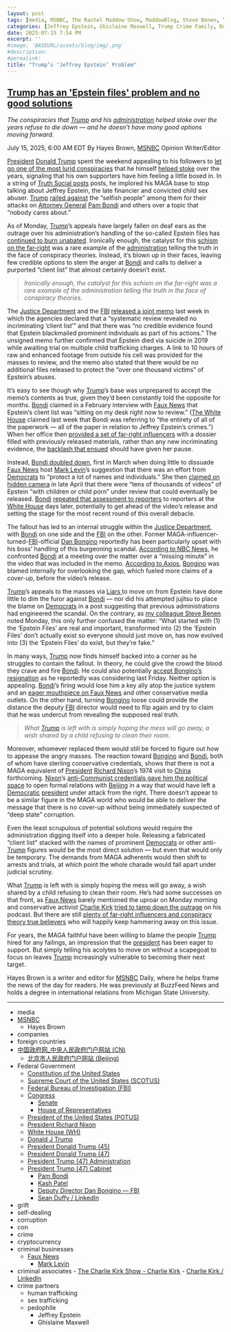 ```yaml
---
layout: post
tags: [media, MSNBC, The Rachel Maddow Show, MaddowBlog, Steve Benen, “Ministry of Truth –  Democracy Reality and the Republicans’ War on the Recent Past.”, companies, Elon Musk, Elon Musk, The Boring Company, Neuralink, SpaceX, Starlink, Tesla, Twitter, X, xAI, foreign countries, 中国政府网_中央人民政府门户网站, 北京市人民政府门户网站, Federal Government, Constitution of the United States, U.S. Constitution - Article II / Resources / Constitution Annotated / Congress.gov / Library of Congress, U.S. Constitution - Article III / Resources / Constitution Annotated / Congress.gov / Library of Congress, First Amendment, U.S. Constitution - Fourteenth Amendment / Resources / Constitution Annotated / Congress.gov / Library of Congress, Federal Judiciary Act (1789) / National Archives, 2024 Presidential Election Results – Federal Election Commission (FEC), Supreme Court of the United States (SCOTUS), US Courts, Department of Justice (DOJ), Marshals Service (USMS), Department of Homeland Security (DHS), U.S. Immigration and Customs Enforcement (ICE), Federal Emergency Management Agency (FEMA), Federal Bureau of Investigation (FBI), Immigration and Customs Enforcement (ICE), Secret Service, US Department of Agriculture (USDA), Supplemental Nutrition Assistance Program (SNAP) / Food and Nutrition Service, National Oceanic and Atmospheric Administration (NOAA), National Weather Service (NWS), Department of Transportation (DOT), Department of Defense (DOD), Joint Chiefs of Staff (JCS), Defense Intelligence Agency (DIA), U.S. Military Academy West Point, U.S. Air Force, Joint Base Andrews, U.S. Army, U.S. Coast Guard (USCG), U.S. Marine Corps, National Guard, U.S. Navy, National Guard, U.S. Space Command, U.S. Africa Command (AFRICOM), U.S. Central Command (CENTCOM), U.S. Northern Command (USNORTHCOM), Indo-Pacific Command (USINDOPACOM), U.S. Southern Command (SOUTHCOM), U.S. Special Operations Command (USSOCOM), Strategic Command (USSTRATCOM), U.S. European Command (USEUCOM), Office of the Director of National Intelligence (ODNI), Department of Homeland Security (DHS), Congress, U.S. Capitol Police, Senate, House of Representatives, President of the United States (POTUS), President Richard Nixon, White House (WH), President Barack Obama, President Joe Biden, Trump crime businesses, DT Marks DEFI LLC, The Executive Branch Club, Chris Buskirk, Adam Foroughi / LinkedIn, Omeed Malik / LinkedIn, Jeff Miller, Chamath Palihapitiya / LinkedIn, David Sacks, Donald Trump Jr. / LinkedIn., Cameron Winklevoss / LinkedIn, Tyler Winklevoss / LinkedIn, Alex Witkoff, Steve Witkoff, Zachary Witkoff / LinkedIn, World Liberty Financial, Corey Kaplan / LinkedIn, Corey Caplan, Thomas DiFiore FRM·CAIA / LinkedIn, Alex Dulub / LinkedIn, Ryan Fang / LinkedIn, Zak Folkman / LinkedIn, Alex Golubitsky / LinkedIn, Chase Herro, Octavian Lojnita / LinkedIn, Matt Morgan, Sandy Peng, Luke Pearson, Bogdan Purnavel / LinkedIn, Brandi Reynolds CAMS-Audit CCAS / LinkedIn, Rich Teo / LinkedIn, Barron Trump, Rafael Yakobi / LinkedIn, $TRUMP, $MELANIA, Trump Media and Technology Group, Trump Organization, The Mar-a-Lago Club, Trump International Golf Club, Trump National Doral Golf Club, Trump National Jupiter Golf Club, Trump National Golf Club Washington D.C., Trump National Golf Club Bedminster, Trump National Golf Club Colts Neck, Trump National Golf Club Philadelphia, Trump National Golf Club Hudson Valley, Trump National Golf Club Westchester, Trump National Golf Club Los Angeles, Trump International Golf Club Dubai, Trump International Golf Links & Hotel Ireland Doonbeg, Trump MacLeod House & Lodge Scotland, Trump Turnberry, Trump crime family, Donald J Trump, Eric F. Trump / LinkedIn, Lara Trump, Lara Trump / LinkedIn, Donald Trump Jr. / LinkedIn, Ivanka Trump, Jared Kushner, President Donald Trump (45), President Donald Trump (47), President Trump (47) Administration, President Trump (47) Cabinet, Howard Lutnick, Howard W. Lutnick, Scott Bessent, Marco Rubio, Marco Rubio – LinkedIn, Pete Hegseth, Pete Hegseth – LinkedIn, Tulsi Gabbard – Director of National Intelligence, Tulsi Gabbard – LinkedIn, Pam Bondi, Kash Patel, Deputy Director Dan Bongino — FBI, Peter Navarro, Richard Grenell / LinkedIn, U.S. Transportation Secretary Sean Duffy / US Department of Transportation, Sean Duffy / LinkedIn, grift, self-dealing, corruption, con, crime, cryptocurrency, criminal businesses, Faux News, Mark Levin, criminal associates, Turning Point USA, The Charlie Kirk Show - Charlie Kirk, Charlie Kirk / LinkedIn, crime partners]
categories: [Jeffrey Epstein, Ghislaine Maxwell, Trump Crime Family, Donald Trump]
date: 2025-07-15 7:54 PM
excerpt: ''
#image: 'BASEURL/assets/blog/img/.png'
#description:
#permalink:
title: "Trump’s ‘Jeffrey Epstein’ Problem"
---
```



## [Trump has an 'Epstein files' problem and no good solutions](https://www.msnbc.com/opinion/msnbc-opinion/trump-epstein-files-maga-rcna218655)

*The conspiracies that [Trump](https://www.donaldjtrump.com/) and his [administration](https://www.whitehouse.gov/administration/) helped stoke over the years refuse to die down — and he doesn't have many good options moving forward.*

July 15, 2025, 6:00 AM EDT
By Hayes Brown, [MSNBC](https://www.msnbc.com/) Opinion Writer/Editor

[President](https://www.whitehouse.gov/) [Donald Trump](https://www.donaldjtrump.com/) spent the weekend appealing to his followers to [let go one of the most lurid conspiracies](https://www.msnbc.com/rachel-maddow-show/maddowblog/team-trump-struggles-control-epstein-client-list-fire-helped-create-rcna217441) that he himself [helped stoke](https://zeteo.com/p/trump-epstein-relationship) over the years, signaling that his own supporters have him feeling a little boxed in. In a string of [Truth Social posts](https://truthsocial.com/@realDonaldTrump](https://www.donaldjtrump.com/)/114842356238631061) posts, he implored his MAGA base to stop talking about Jeffrey Epstein, the late financier and convicted child sex abuser. [Trump](https://www.donaldjtrump.com/) [railed against](https://www.msnbc.com/rachel-maddow-show/maddowblog/trump-tries-shut-epstein-questions-democrats-starting-asking-rcna217707) the “selfish people” among them for their attacks on [Attorney General](https://www.justice.gov/) [Pam Bondi](https://www.justice.gov/ag/staff-profile/meet-attorney-general) and others over a topic that “nobody cares about.”

As of Monday, [Trump](https://www.donaldjtrump.com/)’s appeals have largely fallen on deaf ears as the outrage over his administration’s handling of the so-called Epstein files has [continued to burn unabated](https://www.cnn.com/2025/07/12/politics/bondi-epstein-investigation-trump). Ironically enough, the catalyst for this [schism on the far-right](https://www.nbcnews.com/tech/internet/doj-memo-jeffrey-epstein-theories-angers-conservatives-rcna217272) was a rare example of the [administration](https://www.whitehouse.gov/administration/) telling the truth in the face of conspiracy theories. Instead, it’s blown up in their faces, leaving few credible options to stem the anger at [Bondi](https://www.justice.gov/ag/staff-profile/meet-attorney-general) and calls to deliver a purported “client list” that almost certainly doesn’t exist.

> *Ironically enough, the catalyst for this schism on the far-right was a rare example of the administration telling the truth in the face of conspiracy theories.*

The [Justice Department](https://www.justice.gov/) and the [FBI](https://www.fbi.gov/) [released a joint memo](https://www.justice.gov/opa/media/1407001/dl?inline) last week in which the agencies declared that a “systematic review revealed no incriminating ‘client list’” and that there was “no credible evidence found that Epstein blackmailed prominent individuals as part of his actions.” The unsigned memo further confirmed that Epstein died via suicide in 2019 while awaiting trial on multiple child trafficking charges. A link to 10 hours of raw and enhanced footage from outside his cell was provided for the masses to review, and the memo also stated that there would be no additional files released to protect the “over one thousand victims” of Epstein’s abuses.

It’s easy to see though why [Trump](https://www.donaldjtrump.com/)’s base was unprepared to accept the memo’s contents as true, given they’d been constantly told the opposite for months. [Bondi](https://www.justice.gov/ag/staff-profile/meet-attorney-general) claimed in a February interview with [Faux News](https://www.foxnews.com/) that Epstein’s client list was “sitting on my desk right now to review.” ([The White House](https://www.justice.gov/) claimed last week that Bondi was referring to “the entirety of all of the paperwork — all of the paper in relation to Jeffrey Epstein’s crimes.”) When her office then [provided a set of far-right influencers](https://www.axios.com/2025/02/27/trump-white-house-conservative-influencers) with a dossier filled with previously released materials, rather than any new incriminating evidence, the [backlash that ensued](https://www.msnbc.com/top-stories/latest/jeffrey-epstein-files-pam-bondi-documents-release-rcna195177) should have given her pause.

Instead, [Bondi doubled down](https://www.cnn.com/2025/07/07/politics/bondi-epstein-files-client-list-suicide-memo), first in March when doing little to dissuade [Faux News](https://www.foxnews.com/) host [Mark Levin](https://www.foxnews.com/person/l/mark-levin)’s suggestion that there was an effort from [Democrats](https://www.democrats.org/) to “protect a lot of names and individuals.” She then [claimed on hidden camera](https://www.mediaite.com/politics/attorney-general-pam-bondi-was-secretly-recorded-in-attempted-gotcha-meeting-arranged-by-james-okeefe/) in late April that there were “tens of thousands of videos” of Epstein “with children or child porn” under review that could eventually be released. [Bondi](https://www.justice.gov/ag/staff-profile/meet-attorney-general) [repeated that assessment to reporters](https://www.miamiherald.com/news/politics-government/article305900636.html) to reporters at the [White House](https://www.justice.gov/) days later, potentially to get ahead of the video’s release and setting the stage for the most recent round of this overall debacle.

The fallout has led to an internal struggle within the [Justice Department](https://www.justice.gov/), with [Bondi](https://www.justice.gov/ag/staff-profile/meet-attorney-general) on one side and the [FBI](https://www.fbi.gov/) on the other. Former MAGA-influencer-turned-[FBI](https://www.fbi.gov/)-official [Dan Bongino](https://www.fbi.gov/about/leadership-and-structure/deputy-director-dan-bongino) reportedly has been particularly upset with his boss’ handling of this burgeoning scandal. [According to NBC News](https://www.nbcnews.com/politics/justice-department/dan-bongino-weighs-resigning-fbi-heated-confrontation-pam-bondi-epstei-rcna218388), he confronted [Bondi](https://www.justice.gov/ag/staff-profile/meet-attorney-general) at a meeting over the matter over a “missing minute” in the video that was included in the memo. [According to Axios](https://www.axios.com/2025/07/11/epstein-files-dan-bongino-pam-bondi-trump), [Bongino](https://www.fbi.gov/about/leadership-and-structure/deputy-director-dan-bongino) was blamed internally for overlooking the gap, which fueled more claims of a cover-up, before the video’s release.

[Trump](https://www.donaldjtrump.com/)’s appeals to the masses via [Liars ](https://truthsocial.com/) to move on from Epstein have done little to dim the furor against [Bondi](https://www.justice.gov/ag/staff-profile/meet-attorney-general) — nor did his attempted jujitsu to place the blame on [Democrats](https://www.democrats.org/) in a post suggesting that previous administrations had engineered the scandal. On the contrary, as [my colleague Steve Benen](https://www.msnbc.com/rachel-maddow-show/maddowblog/jeffrey-epstein-trump-rolls-new-conspiracy-theory-conspiracy-theory-rcna218606) noted Monday, this only further confused the matter: “What started with (1) the ‘Epstein Files’ are real and important, transformed into (2) the ‘Epstein Files’ don’t actually exist so everyone should just move on, has now evolved into (3) the ‘Epstein Files’ do exist, but they’re fake.”

In many ways, [Trump](https://www.donaldjtrump.com/) now finds himself backed into a corner as he struggles to contain the fallout. In theory, he could give the crowd the blood they crave and fire [Bondi](https://www.justice.gov/ag/staff-profile/meet-attorney-general). He could also potentially [accept Bongino’s resignation](https://www.nbcnews.com/politics/justice-department/dan-bongino-weighs-resigning-fbi-heated-confrontation-pam-bondi-epstei-rcna218388) as he reportedly was considering last Friday. Neither option is appealing. [Bondi](https://www.justice.gov/ag/staff-profile/meet-attorney-general)’s firing would lose him a key ally atop the justice system and an [eager mouthpiece on Faux News](https://www.msnbc.com/opinion/msnbc-opinion/pam-bondi-cant-deliver-maga-demands-rcna217784) and other conservative media outlets. On the other hand, turning [Bongino](https://www.fbi.gov/about/leadership-and-structure/deputy-director-dan-bongino) loose could provide the distance the deputy [FBI](https://www.fbi.gov/) director would need to flip again and try to claim that he was undercut from revealing the supposed real truth.

> *What [Trump](https://www.donaldjtrump.com/) is left with is simply hoping the mess will go away, a wish shared by a child refusing to clean their room.*

Moreover, whomever replaced them would still be forced to figure out how to appease the angry masses. The reaction toward [Bongino](https://www.fbi.gov/about/leadership-and-structure/deputy-director-dan-bongino) and [Bondi](https://www.justice.gov/ag/staff-profile/meet-attorney-general), both of whom have sterling conservative credentials, shows that there is not a MAGA equivalent of [President](https://www.whitehouse.gov/) [Richard Nixon](https://www.nixonlibrary.gov/)’s 1974 visit to [China](https://www.gov.cn/) forthcoming. [Nixon](https://www.nixonlibrary.gov/)’s [anti-Communist credentials gave him the political space](https://millercenter.org/the-presidency/educational-resources/nixon-china) to open formal relations with [Beijing](https://www.beijing.gov.cn/) in a way that would have left a [Democratic](https://www.democrats.org/) [president](https://www.whitehouse.gov/) under attack from the right. There doesn’t appear to be a similar figure in the MAGA world who would be able to deliver the message that there is no cover-up without being immediately suspected of “deep state” corruption.

Even the least scrupulous of potential solutions would require the administration digging itself into a deeper hole. Releasing a fabricated “client list” stacked with the names of prominent [Democrats](https://www.democrats.org/) or other anti-[Trump](https://www.donaldjtrump.com/) figures would be the most direct solution — but even that would only be temporary. The demands from MAGA adherents would then shift to arrests and trials, at which point the whole charade would fall apart under judicial scrutiny.

What [Trump](https://www.donaldjtrump.com/) is left with is simply hoping the mess will go away, a wish shared by a child refusing to clean their room. He’s had some successes on that front, as [Faux News](https://www.foxnews.com/) barely mentioned the uproar on Monday morning and conservative activist [Charlie Kirk](https://www.charliekirk.com/) [tried to tamp down the outrage](https://www.mediamatters.org/charlie-kirk/charlie-kirk-im-done-talking-about-epstein-time-being-im-gonna-trust-my-friends) on his podcast. But there are still [plenty of far-right influencers and conspiracy theory true believers](https://www.foxnews.com/politics/maga-world-erupts-over-trumps-defense-bondi-amid-epstein-files-fallout) who will happily keep hammering away on this issue.

For years, the MAGA faithful have been willing to blame the people [Trump](https://www.donaldjtrump.com/) hired for any failings, an impression that the [president](https://www.whitehouse.gov/) has been eager to support. But simply telling his acolytes to move on without a scapegoat to focus on leaves [Trump](https://www.donaldjtrump.com/) increasingly vulnerable to becoming their next target. 

Hayes Brown is a writer and editor for [MSNBC](https://www.msnbc.com/) Daily, where he helps frame the news of the day for readers. He was previously at BuzzFeed News and holds a degree in international relations from Michigan State University.

----
- media
- [MSNBC](https://www.msnbc.com/)
    - Hayes Brown
- companies
- foreign countries 
- [中国政府网_中央人民政府门户网站 (CN)](https://www.gov.cn/)
    - [北京市人民政府门户网站 (Beijing)](https://www.beijing.gov.cn/)
- Federal Government 
    - [Constitution of the United States](https://constitution.congress.gov/)
    - [Supreme Court of the United States (SCOTUS)](https://www.supremecourt.gov/)
    - [Federal Bureau of Investigation (FBI)](https://www.fbi.gov/)
    - [Congress](https;//www.congress.gov/)
        - [Senate](https://www.senate.gov/)
        - [House of Representatives](https://www.house.gov/)
    - [President of the United States (POTUS)](https://www.whitehouse.gov/)
    - [President Richard Nixon](https://www.nixonlibrary.gov/)
    - [White House (WH)](https://www.whitehouse.gov/)
    - [Donald J Trump](https://www.donaldjtrump.com/)
     - [President Donald Trump (45)](https://trumpwhitehouse.archives.gov/)
    - [President Donald Trump (47)](https://www.whitehouse.gov/administration/donald-j-trump/)
    - [President Trump (47) Administration](https://www.whitehouse.gov/administration/)
    - [President Trump (47) Cabinet](https://www.whitehouse.gov/administration/the-cabinet/)
        - [Pam Bondi](https://www.justice.gov/ag/staff-profile/meet-attorney-general)
        - [Kash Patel](https://www.fbi.gov/about/leadership-and-structure/director-patel)
        - [Deputy Director Dan Bongino — FBI](https://www.fbi.gov/about/leadership-and-structure/deputy-director-dan-bongino)
        - [Sean Duffy / LinkedIn](https://www.linkedin.com/in/seanduffywi/)
- grift
- self-dealing
- corruption
- con
- crime
- cryptocurrency 
- criminal businesses
    - [Faux News](https://www.foxnews.com/)
        - [Mark Levin](https://www.foxnews.com/person/l/mark-levin)
- criminal associates
        - [The Charlie Kirk Show - Charlie Kirk](https://www.charliekirk.com/)
        - [Charlie Kirk / LinkedIn](https://www.linkedin.com/in/charlie-kirk/)
- crime partners
    - human trafficking 
    - sex trafficking 
    - pedophile 
        - Jeffrey Epstein 
        - Ghislaine Maxwell

